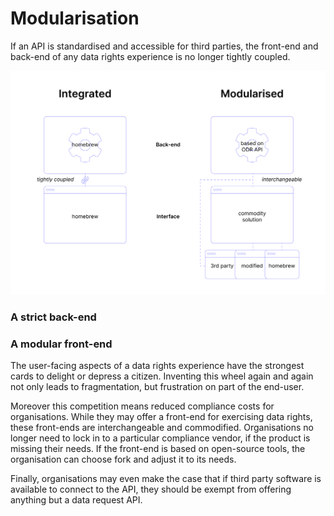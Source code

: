 # Modularisation

If an API is standardised and accessible for third parties, the front-end and back-end of any data rights experience is no longer tightly coupled. 

![](../.gitbook/assets/integrated-modularised-architecture-4x%20%281%29.png)

### A strict back-end



### A modular front-end

The user-facing aspects of a data rights experience have the strongest cards to delight or depress a citizen. Inventing this wheel again and again not only leads to fragmentation, but frustration on part of the end-user. 

Moreover this competition means reduced compliance costs for organisations. While they may offer a front-end for exercising data rights, these front-ends are interchangeable and commodified. Organisations no longer need to lock in to a particular compliance vendor, if the product is missing their needs. If the front-end is based on open-source tools, the organisation can choose fork and adjust it to its needs.

Finally, organisations may even make the case that if third party software is available to connect to the API, they should be exempt from offering anything but a data request API. 

